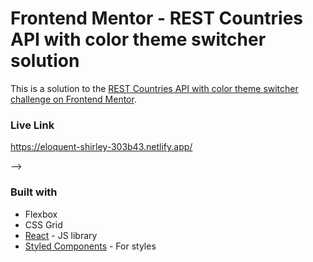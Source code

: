 # Frontend Mentor - REST Countries API with color theme switcher solution

This is a solution to the [REST Countries API with color theme switcher challenge on Frontend Mentor](https://www.frontendmentor.io/challenges/rest-countries-api-with-color-theme-switcher-5cacc469fec04111f7b848ca).

<!-- ### Screenshot

![](./screenshot.jpg) -->

### Live Link

https://eloquent-shirley-303b43.netlify.app/

<!-- - Solution URL: [Add solution URL here](https://your-solution-url.com)
- Live Site URL: [Add live site URL here](https://your-live-site-url.com) --> -->

### Built with

- Flexbox
- CSS Grid
- [React](https://reactjs.org/) - JS library
- [Styled Components](https://styled-components.com/) - For styles
